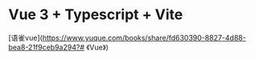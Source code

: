 # Vue 3 + Typescript + Vite

[语雀vue](https://www.yuque.com/books/share/fd630390-8827-4d88-bea8-21f9ceb9a294?# 《Vue》)